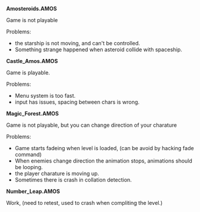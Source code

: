 **Amosteroids.AMOS**

Game is not playable

Problems:

* the starship is not moving, and can't be controlled.
* Something strange happened when asteroid collide with spaceship.

**Castle_Amos.AMOS**

Game is playable.

Problems:

* Menu system is too fast.
* input has issues, spacing between chars is wrong.

**Magic_Forest.AMOS**

Game is not playable, but you can change direction of your charature

Problems:

* Game starts fadeing when level is loaded, (can be avoid by hacking fade command)
* When enemies change direction the animation stops, animations should be looping.
* the player charature is moving up.
* Sometimes there is crash in collation detection.

**Number_Leap.AMOS**

Work, (need to retest, used to crash when compliting the level.)
